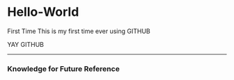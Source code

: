 # Hello-World
First Time
This is my first time ever using GITHUB
 <head> YAY GITHUB </head>
<hr>
<h3> Knowledge for Future Reference </h3>
